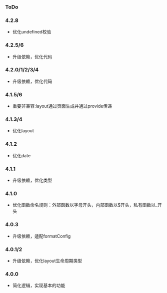 ### ToDo

### 4.2.8
- 优化undefined校验

### 4.2.5/6
- 升级依赖，优化代码

### 4.2.0/1/2/3/4
- 升级依赖，优化代码

### 4.1.5/6
- 重要非兼容:layout通过页面生成并通过provide传递

### 4.1.3/4
- 优化layout

### 4.1.2
- 优化date

### 4.1.1
- 升级依赖，优化类型

### 4.1.0
- 优化函数命名规则：外部函数以字母开头，内部函数以$开头，私有函数以_开头

### 4.0.3
- 升级依赖，适配formatConfig

### 4.0.1/2
- 升级依赖，优化layout生命周期类型

### 4.0.0
- 简化逻辑，实现基本的功能
